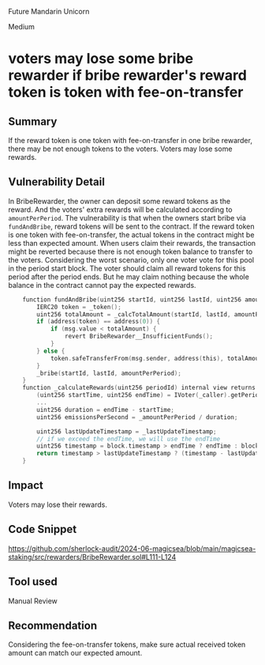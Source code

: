 Future Mandarin Unicorn

Medium

# voters may lose some bribe rewarder if bribe rewarder's reward token is token with fee-on-transfer

## Summary
If the reward token is one token with fee-on-transfer in one bribe rewarder, there may be not enough tokens to the voters. Voters may lose some rewards.

## Vulnerability Detail
In BribeRewarder, the owner can deposit some reward tokens as the reward. And the voters' extra rewards will be calculated according to `amountPerPeriod`.
The vulnerability is that when the owners start bribe via `fundAndBribe`, reward tokens will be sent to the contract. If the reward token is one token with fee-on-transfer, the actual tokens in the contract might be less than expected amount. When users claim their rewards, the transaction might be reverted because there is not enough token balance to transfer to the voters.
Considering the worst scenario, only one voter vote for this pool in the period start block. The voter should claim all reward tokens for this period after the period ends. But he may claim nothing because the whole balance in the contract cannot pay the expected rewards.

```c
    function fundAndBribe(uint256 startId, uint256 lastId, uint256 amountPerPeriod) external payable onlyOwner {
        IERC20 token = _token();
        uint256 totalAmount = _calcTotalAmount(startId, lastId, amountPerPeriod);
        if (address(token) == address(0)) {
            if (msg.value < totalAmount) {
                revert BribeRewarder__InsufficientFunds();
            }
        } else {
            token.safeTransferFrom(msg.sender, address(this), totalAmount);
        }
        _bribe(startId, lastId, amountPerPeriod);
    }
    function _calculateRewards(uint256 periodId) internal view returns (uint256) {
        (uint256 startTime, uint256 endTime) = IVoter(_caller).getPeriodStartEndtime(periodId);
        ...
        uint256 duration = endTime - startTime;
        uint256 emissionsPerSecond = _amountPerPeriod / duration;

        uint256 lastUpdateTimestamp = _lastUpdateTimestamp;
        // if we exceed the endTime, we will use the endTime
        uint256 timestamp = block.timestamp > endTime ? endTime : block.timestamp;
        return timestamp > lastUpdateTimestamp ? (timestamp - lastUpdateTimestamp) * emissionsPerSecond : 0;
    }
```

## Impact
Voters may lose their rewards.

## Code Snippet
https://github.com/sherlock-audit/2024-06-magicsea/blob/main/magicsea-staking/src/rewarders/BribeRewarder.sol#L111-L124

## Tool used

Manual Review

## Recommendation
Considering the fee-on-transfer tokens, make sure actual received token amount can match our expected amount.
